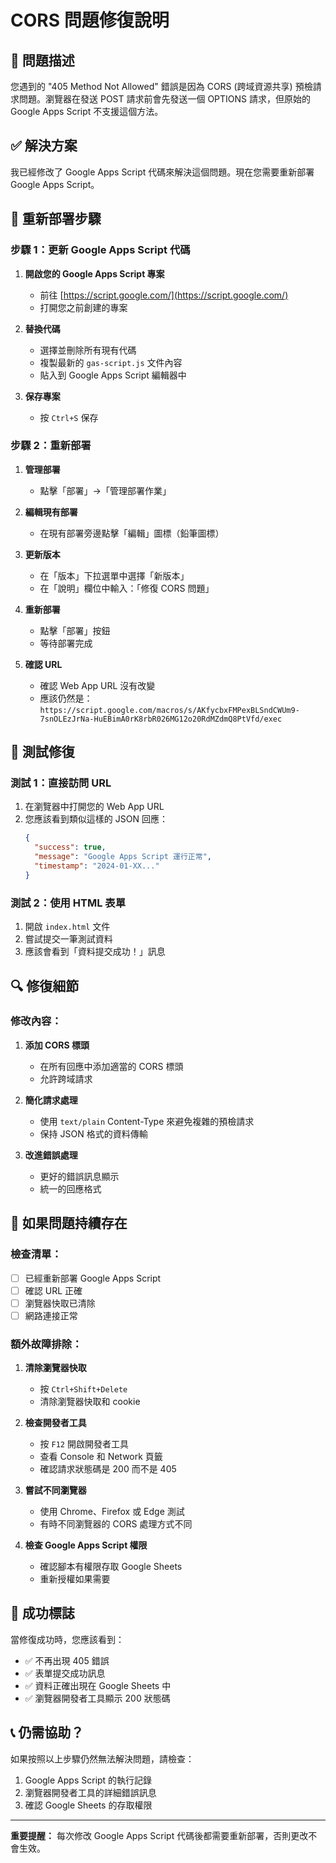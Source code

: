 # CORS 問題修復說明

## 🚨 問題描述

您遇到的 "405 Method Not Allowed" 錯誤是因為 CORS (跨域資源共享) 預檢請求問題。瀏覽器在發送 POST 請求前會先發送一個 OPTIONS 請求，但原始的 Google Apps Script 不支援這個方法。

## ✅ 解決方案

我已經修改了 Google Apps Script 代碼來解決這個問題。現在您需要重新部署 Google Apps Script。

## 🔧 重新部署步驟

### 步驟 1：更新 Google Apps Script 代碼

1. **開啟您的 Google Apps Script 專案**
   - 前往 [https://script.google.com/](https://script.google.com/)
   - 打開您之前創建的專案

2. **替換代碼**
   - 選擇並刪除所有現有代碼
   - 複製最新的 `gas-script.js` 文件內容
   - 貼入到 Google Apps Script 編輯器中

3. **保存專案**
   - 按 `Ctrl+S` 保存

### 步驟 2：重新部署

1. **管理部署**
   - 點擊「部署」→「管理部署作業」

2. **編輯現有部署**
   - 在現有部署旁邊點擊「編輯」圖標（鉛筆圖標）

3. **更新版本**
   - 在「版本」下拉選單中選擇「新版本」
   - 在「說明」欄位中輸入：「修復 CORS 問題」

4. **重新部署**
   - 點擊「部署」按鈕
   - 等待部署完成

5. **確認 URL**
   - 確認 Web App URL 沒有改變
   - 應該仍然是：`https://script.google.com/macros/s/AKfycbxFMPexBLSndCWUm9-7snOLEzJrNa-HuEBimA0rK8rbR026MG12o20RdMZdmQ8PtVfd/exec`

## 🧪 測試修復

### 測試 1：直接訪問 URL
1. 在瀏覽器中打開您的 Web App URL
2. 您應該看到類似這樣的 JSON 回應：
   ```json
   {
     "success": true,
     "message": "Google Apps Script 運行正常",
     "timestamp": "2024-01-XX..."
   }
   ```

### 測試 2：使用 HTML 表單
1. 開啟 `index.html` 文件
2. 嘗試提交一筆測試資料
3. 應該會看到「資料提交成功！」訊息

## 🔍 修復細節

### 修改內容：
1. **添加 CORS 標頭**
   - 在所有回應中添加適當的 CORS 標頭
   - 允許跨域請求

2. **簡化請求處理**
   - 使用 `text/plain` Content-Type 來避免複雜的預檢請求
   - 保持 JSON 格式的資料傳輸

3. **改進錯誤處理**
   - 更好的錯誤訊息顯示
   - 統一的回應格式

## 🐛 如果問題持續存在

### 檢查清單：
- [ ] 已經重新部署 Google Apps Script
- [ ] 確認 URL 正確
- [ ] 瀏覽器快取已清除
- [ ] 網路連接正常

### 額外故障排除：

1. **清除瀏覽器快取**
   - 按 `Ctrl+Shift+Delete`
   - 清除瀏覽器快取和 cookie

2. **檢查開發者工具**
   - 按 `F12` 開啟開發者工具
   - 查看 Console 和 Network 頁籤
   - 確認請求狀態碼是 200 而不是 405

3. **嘗試不同瀏覽器**
   - 使用 Chrome、Firefox 或 Edge 測試
   - 有時不同瀏覽器的 CORS 處理方式不同

4. **檢查 Google Apps Script 權限**
   - 確認腳本有權限存取 Google Sheets
   - 重新授權如果需要

## 🎯 成功標誌

當修復成功時，您應該看到：
- ✅ 不再出現 405 錯誤
- ✅ 表單提交成功訊息
- ✅ 資料正確出現在 Google Sheets 中
- ✅ 瀏覽器開發者工具顯示 200 狀態碼

## 📞 仍需協助？

如果按照以上步驟仍然無法解決問題，請檢查：
1. Google Apps Script 的執行記錄
2. 瀏覽器開發者工具的詳細錯誤訊息
3. 確認 Google Sheets 的存取權限

---

**重要提醒：** 每次修改 Google Apps Script 代碼後都需要重新部署，否則更改不會生效。 